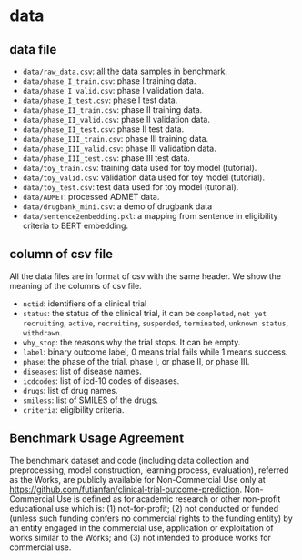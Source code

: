 # data 


## data file 

- `data/raw_data.csv`: all the data samples in benchmark. 
- `data/phase_I_train.csv`: phase I training data. 
- `data/phase_I_valid.csv`: phase I validation data. 
- `data/phase_I_test.csv`: phase I test data. 
- `data/phase_II_train.csv`: phase II training data. 
- `data/phase_II_valid.csv`: phase II validation data. 
- `data/phase_II_test.csv`: phase II test data. 
- `data/phase_III_train.csv`: phase III training data. 
- `data/phase_III_valid.csv`: phase III validation data. 
- `data/phase_III_test.csv`: phase III test data. 
- `data/toy_train.csv`: training data used for toy model (tutorial). 
- `data/toy_valid.csv`: validation data used for toy model (tutorial). 
- `data/toy_test.csv`: test data used for toy model (tutorial). 
- `data/ADMET`: processed ADMET data. 
- `data/drugbank_mini.csv`: a demo of drugbank data
- `data/sentence2embedding.pkl`: a mapping from sentence in eligibility criteria to BERT embedding. 


## column of csv file

All the data files are in format of csv with the same header. We show the meaning of the columns of csv file. 

- `nctid`: identifiers of a clinical trial
- `status`: the status of the clinical trial, it can be `completed`, `net yet recruiting`, `active`, `recruiting`, `suspended`, `terminated`, `unknown status`, `withdrawn`. 
- `why_stop`: the reasons why the trial stops. It can be empty. 
- `label`: binary outcome label, 0 means trial fails while 1 means success. 
- `phase`: the phase of the trial. phase I, or phase II, or phase III. 
- `diseases`: list of disease names. 
- `icdcodes`: list of icd-10 codes of diseases. 
- `drugs`: list of drug names. 
- `smiless`: list of SMILES of the drugs. 
- `criteria`: eligibility criteria. 

## Benchmark Usage Agreement

The benchmark dataset and code (including data collection and preprocessing, model construction, learning process, evaluation), referred as the Works, are publicly available for Non-Commercial Use only at https://github.com/futianfan/clinical-trial-outcome-prediction. Non-Commercial Use is defined as for academic research or other non-profit educational use which is: (1) not-for-profit; (2) not conducted or funded (unless such funding confers no commercial rights to the funding entity) by an entity engaged in the commercial use, application or exploitation of works similar to the Works; and (3) not intended to produce works for commercial use.

